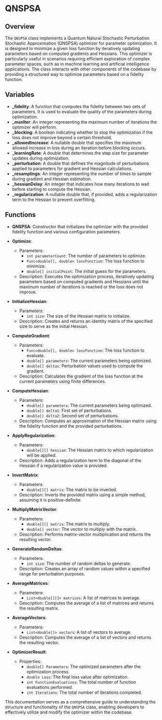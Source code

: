 # QNSPSA

## Overview
The `QNSPSA` class implements a Quantum Natural Stochastic Perturbation Stochastic Approximation (QNSPSA) optimizer for parameter optimization. It is designed to minimize a given loss function by iteratively updating parameters based on computed gradients and Hessians. This optimizer is particularly useful in scenarios requiring efficient exploration of complex parameter spaces, such as in machine learning and artificial intelligence applications. The class interacts with other components of the codebase by providing a structured way to optimize parameters based on a fidelity function.

## Variables
- **_fidelity**: A function that computes the fidelity between two sets of parameters. It is used to evaluate the quality of the parameters during optimization.
- **_maxIter**: An integer representing the maximum number of iterations the optimizer will perform.
- **_blocking**: A boolean indicating whether to stop the optimization if the loss does not improve beyond a certain threshold.
- **_allowedIncrease**: A nullable double that specifies the maximum allowed increase in loss during an iteration before blocking occurs.
- **_learningRate**: A double that determines the step size for parameter updates during optimization.
- **_perturbation**: A double that defines the magnitude of perturbations applied to parameters for gradient and Hessian calculations.
- **_resamplings**: An integer representing the number of times to sample during gradient and Hessian estimation.
- **_hessianDelay**: An integer that indicates how many iterations to wait before starting to compute the Hessian.
- **_regularization**: A nullable double that, if provided, adds a regularization term to the Hessian to prevent overfitting.

## Functions
- **QNSPSA**: Constructor that initializes the optimizer with the provided fidelity function and various configuration parameters.
  
- **Optimize**: 
  - Parameters:
    - `int parameterCount`: The number of parameters to optimize.
    - `Func<double[], double> lossFunction`: The loss function to minimize.
    - `double[] initialPoint`: The initial guess for the parameters.
  - Description: Executes the optimization process, iteratively updating parameters based on computed gradients and Hessians until the maximum number of iterations is reached or the loss does not improve.

- **InitializeHessian**: 
  - Parameters:
    - `int size`: The size of the Hessian matrix to initialize.
  - Description: Creates and returns an identity matrix of the specified size to serve as the initial Hessian.

- **ComputeGradient**: 
  - Parameters:
    - `Func<double[], double> lossFunction`: The loss function to evaluate.
    - `double[] parameters`: The current parameters being optimized.
    - `double[] deltas`: Perturbation values used to compute the gradient.
  - Description: Calculates the gradient of the loss function at the current parameters using finite differences.

- **ComputeHessian**: 
  - Parameters:
    - `double[] parameters`: The current parameters being optimized.
    - `double[] delta1`: First set of perturbations.
    - `double[] delta2`: Second set of perturbations.
  - Description: Computes an approximation of the Hessian matrix using the fidelity function and the provided perturbations.

- **ApplyRegularization**: 
  - Parameters:
    - `double[][] hessian`: The Hessian matrix to which regularization will be applied.
  - Description: Adds a regularization term to the diagonal of the Hessian if a regularization value is provided.

- **InvertMatrix**: 
  - Parameters:
    - `double[][] matrix`: The matrix to be inverted.
  - Description: Inverts the provided matrix using a simple method, assuming it is positive-definite.

- **MultiplyMatrixVector**: 
  - Parameters:
    - `double[][] matrix`: The matrix to multiply.
    - `double[] vector`: The vector to multiply with the matrix.
  - Description: Performs matrix-vector multiplication and returns the resulting vector.

- **GenerateRandomDeltas**: 
  - Parameters:
    - `int size`: The number of random deltas to generate.
  - Description: Creates an array of random values within a specified range for perturbation purposes.

- **AverageMatrices**: 
  - Parameters:
    - `List<double[][]> matrices`: A list of matrices to average.
  - Description: Computes the average of a list of matrices and returns the resulting matrix.

- **AverageVectors**: 
  - Parameters:
    - `List<double[]> vectors`: A list of vectors to average.
  - Description: Computes the average of a list of vectors and returns the resulting vector.

- **OptimizerResult**: 
  - Properties:
    - `double[] Parameters`: The optimized parameters after the optimization process.
    - `double Loss`: The final loss value after optimization.
    - `int FunctionEvaluations`: The total number of function evaluations performed.
    - `int Iterations`: The total number of iterations completed. 

This documentation serves as a comprehensive guide to understanding the structure and functionality of the `QNSPSA` class, enabling developers to effectively utilize and modify the optimizer within the codebase.